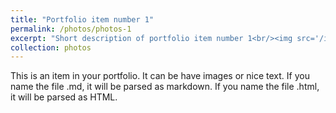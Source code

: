 ```yaml
---
title: "Portfolio item number 1"
permalink: /photos/photos-1
excerpt: "Short description of portfolio item number 1<br/><img src='/images/500x300.png'>"
collection: photos
---
```


This is an item in your portfolio. It can be have images or nice text. If you name the file .md, it will be parsed as markdown. If you name the file .html, it will be parsed as HTML. 
